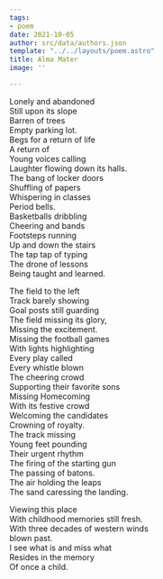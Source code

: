 ```yaml
---
tags:
- poem
date: 2021-10-05
author: src/data/authors.json
template: "../../layouts/poem.astro"
title: Alma Mater
image: ''

---
```

Lonely and abandoned  
Still upon its slope  
Barren of trees  
Empty parking lot.  
Begs for a return of life  
A return of  
Young voices calling  
Laughter flowing down its halls.  
The bang of locker doors  
Shuffling of papers  
Whispering in classes  
Period bells.  
Basketballs dribbling  
Cheering and bands  
Footsteps running  
Up and down the stairs  
The tap tap of typing  
The drone of lessons  
Being taught and learned.  
  
The field to the left  
Track barely showing  
Goal posts still guarding  
The field missing its glory,  
Missing the excitement.  
Missing the football games  
With lights highlighting  
Every play called  
Every whistle blown  
The cheering crowd  
Supporting their favorite sons  
Missing Homecoming  
With its festive crowd  
Welcoming the candidates  
Crowning of royalty.  
The track missing  
Young feet pounding  
Their urgent rhythm  
The firing of the starting gun  
The passing of batons.  
The air holding the leaps  
The sand caressing the landing.  
  
Viewing this place  
With childhood memories still fresh.  
With three decades of western winds  
blown past.  
I see what is and miss what  
Resides in the memory  
Of once a child.